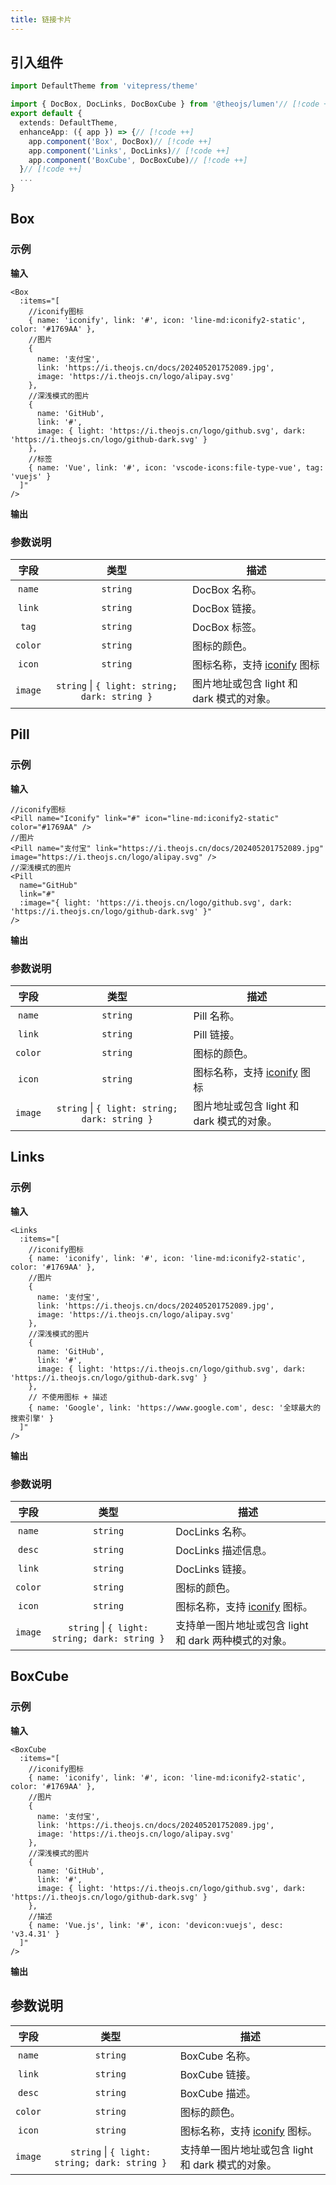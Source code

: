 ```yaml
---
title: 链接卡片
---
```


## 引入组件

```ts
import DefaultTheme from 'vitepress/theme'

import { DocBox, DocLinks, DocBoxCube } from '@theojs/lumen'// [!code ++]
export default {
  extends: DefaultTheme,
  enhanceApp: ({ app }) => {// [!code ++]
    app.component('Box', DocBox)// [!code ++]
    app.component('Links', DocLinks)// [!code ++]
    app.component('BoxCube', DocBoxCube)// [!code ++]
  }// [!code ++]
  ...
}

```

## Box

### 示例

**输入**

```vue
<Box
  :items="[
    //iconify图标
    { name: 'iconify', link: '#', icon: 'line-md:iconify2-static', color: '#1769AA' },
    //图片
    {
      name: '支付宝',
      link: 'https://i.theojs.cn/docs/202405201752089.jpg',
      image: 'https://i.theojs.cn/logo/alipay.svg'
    },
    //深浅模式的图片
    {
      name: 'GitHub',
      link: '#',
      image: { light: 'https://i.theojs.cn/logo/github.svg', dark: 'https://i.theojs.cn/logo/github-dark.svg' }
    },
    //标签
    { name: 'Vue', link: '#', icon: 'vscode-icons:file-type-vue', tag: 'vuejs' }
  ]"
/>
```

**输出**

<Box
  :items="[
    //iconify图标
    { name: 'iconify', link: '#', icon: 'line-md:iconify2-static', color: '#1769AA' },
    //图片
    {
      name: '支付宝',
      link: 'https://i.theojs.cn/docs/202405201752089.jpg',
      image: 'https://i.theojs.cn/logo/alipay.svg'
    },
    //深浅模式的图片
    {
      name: 'GitHub',
      link: '#',
      image: { light: 'https://i.theojs.cn/logo/github.svg', dark: 'https://i.theojs.cn/logo/github-dark.svg' }
    },
    //标签
    { name: 'Vue', link: '#', icon: 'vscode-icons:file-type-vue', tag: 'vuejs' }
  ]"
/>

### 参数说明

|  字段   |                     类型                      | 描述                                                                                              |
| :-----: | :-------------------------------------------: | ------------------------------------------------------------------------------------------------- |
| `name`  |                   `string`                    | DocBox 名称。                                                                                     |
| `link`  |                   `string`                    | DocBox 链接。                                                                                     |
|  `tag`  |                   `string`                    | <Badge type="tip" text="可选" /> DocBox 标签。                                                    |
| `color` |                   `string`                    | <Badge type="tip" text="可选" /> 图标的颜色。                                                     |
| `icon`  |                   `string`                    | <Badge type="tip" text="可选" /> 图标名称，支持 [iconify](https://icon-sets.iconify.design/) 图标 |
| `image` | `string` \| `{ light: string; dark: string }` | <Badge type="tip" text="可选" /> 图片地址或包含 light 和 dark 模式的对象。                        |

## Pill

### 示例

**输入**

```vue
//iconify图标
<Pill name="Iconify" link="#" icon="line-md:iconify2-static" color="#1769AA" />
//图片
<Pill name="支付宝" link="https://i.theojs.cn/docs/202405201752089.jpg" image="https://i.theojs.cn/logo/alipay.svg" />
//深浅模式的图片
<Pill
  name="GitHub"
  link="#"
  :image="{ light: 'https://i.theojs.cn/logo/github.svg', dark: 'https://i.theojs.cn/logo/github-dark.svg' }"
/>
```

**输出**

<Pill name="Iconify" link="#" icon="line-md:iconify2-static" color="#1769AA" />
<Pill name="支付宝" link="https://i.theojs.cn/docs/202405201752089.jpg" image="https://i.theojs.cn/logo/alipay.svg" />
<Pill 
  name="GitHub"
  link="#"
  :image="{ light: 'https://i.theojs.cn/logo/github.svg', dark: 'https://i.theojs.cn/logo/github-dark.svg' }"
/>

### 参数说明

|  字段   |                     类型                      | 描述                                                                                              |
| :-----: | :-------------------------------------------: | ------------------------------------------------------------------------------------------------- |
| `name`  |                   `string`                    | Pill 名称。                                                                                       |
| `link`  |                   `string`                    | Pill 链接。                                                                                       |
| `color` |                   `string`                    | <Badge type="tip" text="可选" /> 图标的颜色。                                                     |
| `icon`  |                   `string`                    | <Badge type="tip" text="可选" /> 图标名称，支持 [iconify](https://icon-sets.iconify.design/) 图标 |
| `image` | `string` \| `{ light: string; dark: string }` | <Badge type="tip" text="可选" /> 图片地址或包含 light 和 dark 模式的对象。                        |

## Links

### 示例

**输入**

```vue
<Links
  :items="[
    //iconify图标
    { name: 'iconify', link: '#', icon: 'line-md:iconify2-static', color: '#1769AA' },
    //图片
    {
      name: '支付宝',
      link: 'https://i.theojs.cn/docs/202405201752089.jpg',
      image: 'https://i.theojs.cn/logo/alipay.svg'
    },
    //深浅模式的图片
    {
      name: 'GitHub',
      link: '#',
      image: { light: 'https://i.theojs.cn/logo/github.svg', dark: 'https://i.theojs.cn/logo/github-dark.svg' }
    },
    // 不使用图标 + 描述
    { name: 'Google', link: 'https://www.google.com', desc: '全球最大的搜索引擎' }
  ]"
/>
```

**输出**
<Links
  :items="[
    //iconify图标
    { name: 'iconify', link: '#', icon: 'line-md:iconify2-static', color: '#1769AA' },
    //图片
    {
      name: '支付宝',
      link: 'https://i.theojs.cn/docs/202405201752089.jpg',
      image: 'https://i.theojs.cn/logo/alipay.svg'
    },
    //深浅模式的图片
    {
      name: 'GitHub',
      link: '#',
      image: { light: 'https://i.theojs.cn/logo/github.svg', dark: 'https://i.theojs.cn/logo/github-dark.svg' }
    },
    // 不使用图标 + 描述
    { name: 'Google', link: 'https://www.google.com', desc: '全球最大的搜索引擎' }
  ]"
/>

### 参数说明

|  字段   |                     类型                      | 描述                                                                                                |
| :-----: | :-------------------------------------------: | --------------------------------------------------------------------------------------------------- |
| `name`  |                   `string`                    | DocLinks 名称。                                                                                     |
| `desc`  |                   `string`                    | <Badge type="tip" text="可选" /> DocLinks 描述信息。                                                |
| `link`  |                   `string`                    | DocLinks 链接。                                                                                     |
| `color` |                   `string`                    | <Badge type="tip" text="可选" /> 图标的颜色。                                                       |
| `icon`  |                   `string`                    | <Badge type="tip" text="可选" /> 图标名称，支持 [iconify](https://icon-sets.iconify.design/) 图标。 |
| `image` | `string` \| `{ light: string; dark: string }` | <Badge type="tip" text="可选" /> 支持单一图片地址或包含 light 和 dark 两种模式的对象。              |

## BoxCube

### 示例

**输入**

```vue
<BoxCube
  :items="[
    //iconify图标
    { name: 'iconify', link: '#', icon: 'line-md:iconify2-static', color: '#1769AA' },
    //图片
    {
      name: '支付宝',
      link: 'https://i.theojs.cn/docs/202405201752089.jpg',
      image: 'https://i.theojs.cn/logo/alipay.svg'
    },
    //深浅模式的图片
    {
      name: 'GitHub',
      link: '#',
      image: { light: 'https://i.theojs.cn/logo/github.svg', dark: 'https://i.theojs.cn/logo/github-dark.svg' }
    },
    //描述
    { name: 'Vue.js', link: '#', icon: 'devicon:vuejs', desc: 'v3.4.31' }
  ]"
/>
```

**输出**
<BoxCube
  :items="[
    //iconify图标
    { name: 'iconify', link: '#', icon: 'line-md:iconify2-static', color: '#1769AA' },
    //图片
    {
      name: '支付宝',
      link: 'https://i.theojs.cn/docs/202405201752089.jpg',
      image: 'https://i.theojs.cn/logo/alipay.svg'
    },
    //深浅模式的图片
    {
      name: 'GitHub',
      link: '#',
      image: { light: 'https://i.theojs.cn/logo/github.svg', dark: 'https://i.theojs.cn/logo/github-dark.svg' }
    },
    //描述
    { name: 'Vue.js', link: '#', icon: 'devicon:vuejs', desc: 'v3.4.31' }
  ]"
/>

## 参数说明

|  字段   |                     类型                      | 描述                                                                                                |
| :-----: | :-------------------------------------------: | --------------------------------------------------------------------------------------------------- |
| `name`  |                   `string`                    | BoxCube 名称。                                                                                      |
| `link`  |                   `string`                    | BoxCube 链接。                                                                                      |
| `desc`  |                   `string`                    | <Badge type="tip" text="可选" /> BoxCube 描述。                                                     |
| `color` |                   `string`                    | <Badge type="tip" text="可选" /> 图标的颜色。                                                       |
| `icon`  |                   `string`                    | <Badge type="tip" text="可选" /> 图标名称，支持 [iconify](https://icon-sets.iconify.design/) 图标。 |
| `image` | `string` \| `{ light: string; dark: string }` | <Badge type="tip" text="可选" /> 支持单一图片地址或包含 light 和 dark 模式的对象。                  |
